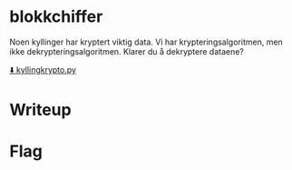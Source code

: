 # blokkchiffer

Noen kyllinger har kryptert viktig data. Vi har krypteringsalgoritmen, men ikke dekrypteringsalgoritmen. Klarer du å dekryptere dataene?

[⬇️ kyllingkrypto.py](./kyllingkrypto.py)

# Writeup



# Flag

```

```